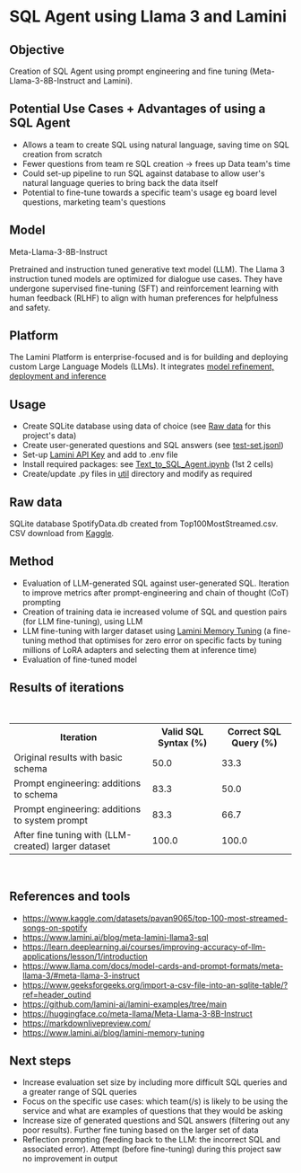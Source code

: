 # SQL Agent using Llama 3 and Lamini

## Objective

Creation of SQL Agent using prompt engineering and fine tuning (Meta-Llama-3-8B-Instruct and Lamini). 

## Potential Use Cases + Advantages of using a SQL Agent

- Allows a team to create SQL using natural language, saving time on SQL creation from scratch
- Fewer questions from team re SQL creation -> frees up Data team's time
- Could set-up pipeline to run SQL against database to allow user's natural language queries to bring back the data itself
- Potential to fine-tune towards a specific team's usage eg board level questions, marketing team's questions 

## Model

Meta-Llama-3-8B-Instruct 

Pretrained and instruction tuned generative text model (LLM). The Llama 3 instruction tuned models are optimized for dialogue use cases. They have undergone supervised fine-tuning (SFT) and reinforcement learning with human feedback (RLHF) to align with human preferences for helpfulness and safety.

## Platform

The Lamini Platform is enterprise-focused and is for building and deploying custom Large Language Models (LLMs). It integrates [model refinement, deployment and inference](https://www.lamini.ai/product)

## Usage

- Create SQLite database using data of choice (see [Raw data](README.md) for this project's data)
- Create user-generated questions and SQL answers (see [test-set.jsonl](data/test-set.jsonl))
- Set-up [Lamini API Key](https://docs.lamini.ai/authenticate/) and add to .env file
- Install required packages: see [Text_to_SQL_Agent.ipynb](Text_to_SQL_Agent.ipynb) (1st 2 cells)
- Create/update .py files in [util](util/) directory and modify as required

## Raw data

SQLite database SpotifyData.db created from Top100MostStreamed.csv. CSV download from [Kaggle](https://www.kaggle.com/datasets/pavan9065/top-100-most-streamed-songs-on-spotify).

## Method

- Evaluation of LLM-generated SQL against user-generated SQL. Iteration to improve metrics after prompt-engineering and chain of thought (CoT) prompting
- Creation of training data ie increased volume of SQL and question pairs (for LLM fine-tuning), using LLM 
- LLM fine-tuning with larger dataset using [Lamini Memory Tuning](https://www.lamini.ai/blog/lamini-memory-tuning) (a fine-tuning method that optimises for zero error on specific facts by tuning millions of LoRA adapters and selecting them at inference time)  
- Evaluation of fine-tuned model

## Results of iterations

<br>
<table>
  <tr>
    <th>Iteration</th>
    <th>Valid SQL Syntax (%)</th> 
    <th>Correct SQL Query (%)</th> 
  </tr>
  <tr>
    <td>Original results with basic schema</td>
    <td>50.0</td> 
    <td>33.3 </td> 
  </tr>
  <tr>
    <td>Prompt engineering: additions to schema</td>
    <td>83.3</td> 
    <td>50.0</td> 
  </tr>
  <tr>
    <td>Prompt engineering: additions to system prompt</td>
    <td>83.3</td> 
    <td>66.7</td> 
  </tr>
    <tr>
    <td>After fine tuning with (LLM-created) larger dataset</td>
    <td>100.0</td> 
    <td>100.0</td> 
  </tr>
  </tr>
</table>
<br>


## References and tools

- https://www.kaggle.com/datasets/pavan9065/top-100-most-streamed-songs-on-spotify
- https://www.lamini.ai/blog/meta-lamini-llama3-sql
- https://learn.deeplearning.ai/courses/improving-accuracy-of-llm-applications/lesson/1/introduction
- https://www.llama.com/docs/model-cards-and-prompt-formats/meta-llama-3/#meta-llama-3-instruct
- https://www.geeksforgeeks.org/import-a-csv-file-into-an-sqlite-table/?ref=header_outind
- https://github.com/lamini-ai/lamini-examples/tree/main
- https://huggingface.co/meta-llama/Meta-Llama-3-8B-Instruct
- https://markdownlivepreview.com/
- https://www.lamini.ai/blog/lamini-memory-tuning


## Next steps

- Increase evaluation set size by including more difficult SQL queries and a greater range of SQL queries
- Focus on the specific use cases: which team(/s) is likely to be using the service and what are examples of questions that they would be asking
- Increase size of generated questions and SQL answers (filtering out any poor results). Further fine tuning based on the larger set of data
- Reflection prompting (feeding back to the LLM: the incorrect SQL and associated error). Attempt (before fine-tuning) during this project saw no improvement in output
